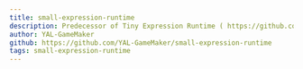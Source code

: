 ```yaml
---
title: small-expression-runtime
description: Predecessor of Tiny Expression Runtime ( https://github.com/YAL-GameMaker/tiny-expression-runtime ). TXR now has more features than it.
author: YAL-GameMaker
github: https://github.com/YAL-GameMaker/small-expression-runtime
tags: small-expression-runtime
---
```


    